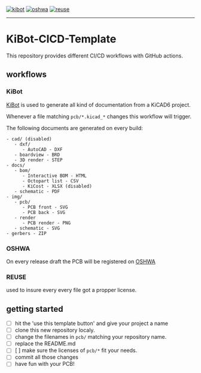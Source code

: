 [![kibot](https://github.com/nerdyscout/KiBot-CICD-Template/actions/workflows/kibot.yaml/badge.svg)](https://github.com/nerdyscout/KiBot-CICD-Template/actions/workflows/kibot.yaml)
[![oshwa](https://github.com/nerdyscout/KiBot-CICD-Template/actions/workflows/oshwa.yaml/badge.svg)](https://github.com/nerdyscout/KiBot-CICD-Template/actions/workflows/oshwa.yaml)
[![reuse](https://github.com/nerdyscout/KiBot-CICD-Template/actions/workflows/reuse.yaml/badge.svg)](https://github.com/nerdyscout/KiBot-CICD-Template/actions/workflows/reuse.yaml)

---

# KiBot-CICD-Template

This repository provides different CI/CD workflows with GitHub actions.

## workflows

### KiBot

[KiBot](https://github.com/INTI-CMNB/KiBot/) is used to generate all kind of documentation from a KiCAD6 project.

Whenever a file matching `pcb/*.kicad_*` changes this workflow will trigger.

The following documents are generated on every build:

```
- cad/ (disabled)
   - dxf/
      - AutoCAD - DXF
   - boardview - BRD
   - 3D render - STEP
- docs/
   - bom/
      - Interactive BOM - HTML
      - Octopart list - CSV
      - KiCost - XLSX (disabled)
   - schematic - PDF
- img/
   - pcb/
      - PCB front - SVG
      - PCB back - SVG
   - render
      - PCB render - PNG
   - schematic - SVG
- gerbers - ZIP
```

### OSHWA

On every release draft the PCB will be registered on [OSHWA](https://certification.oshwa.org/)

### REUSE

used to insure every every file got a propper license. 

## getting started

- [ ] hit the 'use this template button' and give your project a name
- [ ] clone this new repository localy.
- [ ] change the filenames in `pcb/` matching your repository name.
- [ ] replace the README.md
- [ ] [ ] make sure the licenses of `pcb/*` fit your needs.
- [ ] commit all those changes
- [ ] have fun with your PCB!
